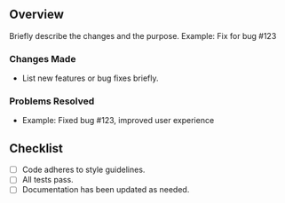 ## Overview
Briefly describe the changes and the purpose.
Example: Fix for bug #123

### Changes Made
- List new features or bug fixes briefly.

### Problems Resolved
- Example: Fixed bug #123, improved user experience

## Checklist
- [ ] Code adheres to style guidelines.
- [ ] All tests pass.
- [ ] Documentation has been updated as needed.